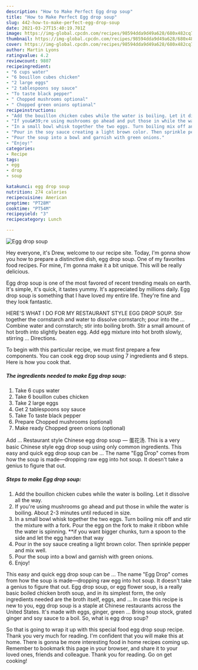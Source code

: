 ```yaml
---
description: "How to Make Perfect Egg drop soup"
title: "How to Make Perfect Egg drop soup"
slug: 442-how-to-make-perfect-egg-drop-soup
date: 2021-03-27T15:40:19.701Z
image: https://img-global.cpcdn.com/recipes/98594dda9d49a628/680x482cq70/egg-drop-soup-recipe-main-photo.jpg
thumbnail: https://img-global.cpcdn.com/recipes/98594dda9d49a628/680x482cq70/egg-drop-soup-recipe-main-photo.jpg
cover: https://img-global.cpcdn.com/recipes/98594dda9d49a628/680x482cq70/egg-drop-soup-recipe-main-photo.jpg
author: Martin Lyons
ratingvalue: 4.2
reviewcount: 9807
recipeingredient:
- "6 cups water"
- "6 bouillon cubes chicken"
- "2 large eggs"
- "2 tablespoons soy sauce"
- "To taste black pepper"
- " Chopped mushrooms optional"
- " Chopped green onions optional"
recipeinstructions:
- "Add the bouillon chicken cubes while the water is boiling. Let it dissolve all the way."
- "If you&#39;re using mushrooms go ahead and put those in while the water is boiling. About 2-3 minutes until reduced in size."
- "In a small bowl whisk together the two eggs. Turn boiling mix off and stir the mixture with a fork. Pour the egg on the fork to make it ribbon while the water is spinning. **if you want bigger chunks, turn a spoon to the side and let the egg harden that way"
- "Pour in the soy sauce creating a light brown color. Then sprinkle pepper and mix well."
- "Pour the soup into a bowl and garnish with green onions."
- "Enjoy!"
categories:
- Recipe
tags:
- egg
- drop
- soup

katakunci: egg drop soup 
nutrition: 274 calories
recipecuisine: American
preptime: "PT28M"
cooktime: "PT54M"
recipeyield: "3"
recipecategory: Lunch

---
```



![Egg drop soup](https://img-global.cpcdn.com/recipes/98594dda9d49a628/680x482cq70/egg-drop-soup-recipe-main-photo.jpg)

Hey everyone, it's Drew, welcome to our recipe site. Today, I'm gonna show you how to prepare a distinctive dish, egg drop soup. One of my favorites food recipes. For mine, I'm gonna make it a bit unique. This will be really delicious.

Egg drop soup is one of the most favored of recent trending meals on earth. It's simple, it's quick, it tastes yummy. It's appreciated by millions daily. Egg drop soup is something that I have loved my entire life. They're fine and they look fantastic.

HERE&#39;S WHAT I DO FOR MY RESTAURANT STYLE EGG DROP SOUP. Stir together the cornstarch and water to dissolve cornstarch; pour into the … Combine water and cornstarch; stir into boiling broth. Stir a small amount of hot broth into slightly beaten egg. Add egg mixture into hot broth slowly, stirring … Directions.


To begin with this particular recipe, we must first prepare a few components. You can cook egg drop soup using 7 ingredients and 6 steps. Here is how you cook that.

<!--inarticleads1-->

##### The ingredients needed to make Egg drop soup:

1. Take 6 cups water
1. Take 6 bouillon cubes chicken
1. Take 2 large eggs
1. Get 2 tablespoons soy sauce
1. Take To taste black pepper
1. Prepare  Chopped mushrooms (optional)
1. Make ready  Chopped green onions (optional)


Add … Restaurant style Chinese egg drop soup — 蛋花汤. This is a very basic Chinese style egg drop soup using only common ingredients. This easy and quick egg drop soup can be … The name &#34;Egg Drop&#34; comes from how the soup is made—dropping raw egg into hot soup. It doesn&#39;t take a genius to figure that out. 

<!--inarticleads2-->

##### Steps to make Egg drop soup:

1. Add the bouillon chicken cubes while the water is boiling. Let it dissolve all the way.
1. If you&#39;re using mushrooms go ahead and put those in while the water is boiling. About 2-3 minutes until reduced in size.
1. In a small bowl whisk together the two eggs. Turn boiling mix off and stir the mixture with a fork. Pour the egg on the fork to make it ribbon while the water is spinning. **if you want bigger chunks, turn a spoon to the side and let the egg harden that way
1. Pour in the soy sauce creating a light brown color. Then sprinkle pepper and mix well.
1. Pour the soup into a bowl and garnish with green onions.
1. Enjoy!


This easy and quick egg drop soup can be … The name &#34;Egg Drop&#34; comes from how the soup is made—dropping raw egg into hot soup. It doesn&#39;t take a genius to figure that out. Egg drop soup, or egg flower soup, is a really basic boiled chicken broth soup, and in its simplest form, the only ingredients needed are the broth itself, eggs, and … In case this recipe is new to you, egg drop soup is a staple at Chinese restaurants across the United States. It&#39;s made with eggs, ginger, green … Bring soup stock, grated ginger and soy sauce to a boil. So, what is egg drop soup? 

So that is going to wrap it up with this special food egg drop soup recipe. Thank you very much for reading. I'm confident that you will make this at home. There is gonna be more interesting food in home recipes coming up. Remember to bookmark this page in your browser, and share it to your loved ones, friends and colleague. Thank you for reading. Go on get cooking!
